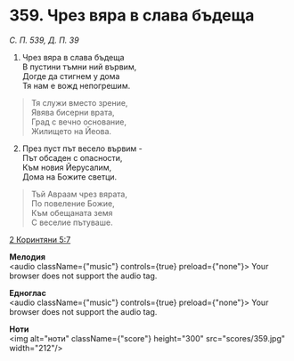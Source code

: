 # 359. Чрез вяра в слава бъдеща

_С. П. 539, Д. П. 39_

1. Чрез вяра в слава бъдеща  
В пустини тъмни ний вървим,  
Догде да стигнем у дома  
Тя нам е вожд непогрешим.  

> Тя служи вместо зрение,  
> Явява бисерни врата,  
> Град с вечно основание,  
> Жилището на Йеова.  

2. През пуст път весело вървим -  
Път обсаден с опасности,  
Към новия Йерусалим,  
Дома на Божите светци.  

> Тъй Авраам чрез вярата,  
> По повеление Божие,  
> Към обещаната земя  
> С веселие пътуваше.

[2 Коринтяни 5:7](http://biblia.bg/index.php?k=54&g=5&s=7)

**Мелодия**  
<audio className={"music"} controls={true} preload={"none"}>
    <source src="mp3/359.mp3" type="audio/mpeg"/>
    Your browser does not support the audio tag.
</audio>

**Едноглас**  
<audio className={"music"} controls={true} preload={"none"}>
    <source src="transp/359.mp3" type="audio/mpeg"/>
    Your browser does not support the audio tag.
</audio>

**Ноти**  
<img alt="ноти" className={"score"} height="300" src="scores/359.jpg" width="212"/>
